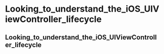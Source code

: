 # Looking_to_understand_the_iOS_UIViewController_lifecycle
## Looking_to_understand_the_iOS_UIViewController_lifecycle
#

